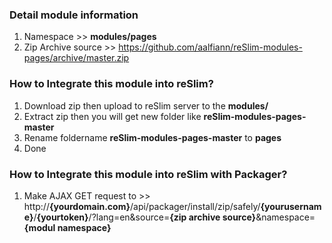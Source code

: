 ### Detail module information

1. Namespace >> **modules/pages**
2. Zip Archive source >> 
    https://github.com/aalfiann/reSlim-modules-pages/archive/master.zip

### How to Integrate this module into reSlim?

1. Download zip then upload to reSlim server to the **modules/**
2. Extract zip then you will get new folder like **reSlim-modules-pages-master**
3. Rename foldername **reSlim-modules-pages-master** to **pages**
4. Done

### How to Integrate this module into reSlim with Packager?

1. Make AJAX GET request to >>
    http://**{yourdomain.com}**/api/packager/install/zip/safely/**{yourusername}**/**{yourtoken}**/?lang=en&source=**{zip archive source}**&namespace=**{modul namespace}**